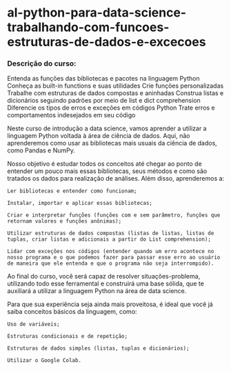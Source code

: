 ﻿# al-python-para-data-science-trabalhando-com-funcoes-estruturas-de-dados-e-excecoes
### Descrição do curso: 
Entenda as funções das bibliotecas e pacotes na linguagem Python
Conheça as built-in functions e suas utilidades
Crie funções personalizadas
Trabalhe com estruturas de dados compostas e aninhadas
Construa listas e dicionários seguindo padrões por meio de list e dict comprehension
Diferencie os tipos de erros e exceções em códigos Python
Trate erros e comportamentos indesejados em seu código

Neste curso de introdução a data science, vamos aprender a utilizar a linguagem Python voltada à área de ciência de dados. Aqui, não aprenderemos como usar as bibliotecas mais usuais da ciência de dados, como Pandas e NumPy.

Nosso objetivo é estudar todos os conceitos até chegar ao ponto de entender um pouco mais essas bibliotecas, seus métodos e como são tratados os dados para realização de análises. Além disso, aprenderemos a:

    Ler bibliotecas e entender como funcionam;

    Instalar, importar e aplicar essas bibliotecas;

    Criar e interpretar funções (funções com e sem parâmetro, funções que retornam valores e funções anônimas);

    Utilizar estruturas de dados compostas (listas de listas, listas de tuplas, criar listas e adicionais a partir do List comprehension);

    Lidar com exceções nos códigos (entender quando um erro acontece no nosso programa e o que podemos fazer para passar esse erro ao usuário de maneira que ele entenda e que o programa não seja interrompido).

Ao final do curso, você será capaz de resolver situações-problema, utilizando todo esse ferramental e construirá uma base sólida, que te auxiliará a utilizar a linguagem Python na área de data science.

Para que sua experiência seja ainda mais proveitosa, é ideal que você já saiba conceitos básicos da linguagem, como:

    Uso de variáveis;

    Estruturas condicionais e de repetição;

    Estruturas de dados simples (listas, tuplas e dicionários);

    Utilizar o Google Colab.

